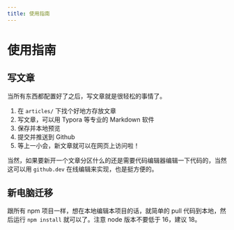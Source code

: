 ```yaml
---
title: 使用指南
---
```


# 使用指南

## 写文章

当所有东西都配置好了之后，写文章就是很轻松的事情了。

1. 在 `articles/` 下找个好地方存放文章
2. 写文章，可以用 Typora 等专业的 Markdown 软件
3. 保存并本地预览
4. 提交并推送到 Github
5. 等上一小会，新文章就可以在网页上访问啦！

当然，如果要新开一个文章分区什么的还是需要代码编辑器编辑一下代码的，当然这可以用 `github.dev` 在线编辑来实现，也是挺方便的。

## 新电脑迁移

跟所有 npm 项目一样，想在本地编辑本项目的话，就简单的 pull 代码到本地，然后运行 `npm install` 就可以了。注意 node 版本不要低于 16，建议 18。
